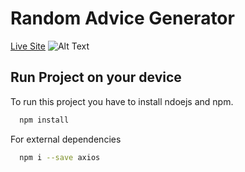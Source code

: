 
# Random Advice Generator
[Live Site](https://thirsty-lamarr-e2b282.netlify.app/)
![Alt Text](https://s9.gifyu.com/images/Readme1.gif)


## Run Project on your device

To run this project you have to install ndoejs and npm.

```bash
  npm install
```
For external dependencies

  
```bash
  npm i --save axios 
```



  
